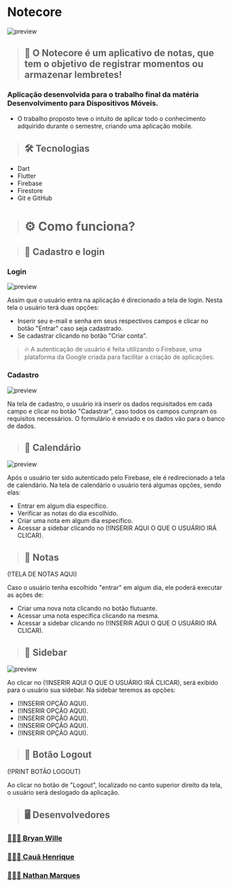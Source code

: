 # Notecore

![preview](./img-documentacao/Logo.jpg)

>## 📱 O Notecore é um aplicativo de notas, que tem o objetivo de registrar momentos ou armazenar lembretes!

### Aplicação desenvolvida para o trabalho final da matéria Desenvolvimento para Dispositivos Móveis.

- O trabalho proposto teve o intuito de aplicar todo o conhecimento adquirido durante o semestre, criando uma aplicação mobile. 

>## 🛠 Tecnologias

- Dart
- Flutter
- Firebase
- Firestore
- Git e GitHub

># ⚙️ Como funciona?

>## 🔐 Cadastro e login

### Login

![preview](./img-documentacao/Login.PNG)

Assim que o usuário entra na aplicação é direcionado a tela de login. Nesta tela o usuário terá duas opções: 
- Inserir seu e-mail e senha em seus respectivos campos e clicar no botão "Entrar" caso seja cadastrado.
- Se cadastrar clicando no botão "Criar conta".

> 🔥 A autenticação de usuário é feita utilizando o Firebase, uma plataforma da Google criada para facilitar a criação de aplicações.

### Cadastro

![preview](./img-documentacao/Cadastro.PNG)

Na tela de cadastro, o usuário irá inserir os dados requisitados em cada campo e clicar no botão "Cadastrar", caso todos os campos cumpram os requisitos necessários. O formulário é enviado e os dados vão para o banco de dados.

>## 📅 Calendário

![preview](./img-documentacao/Calendario.PNG)

Após o usuário ter sido autenticado pelo Firebase, ele é redirecionado a tela de calendário. Na tela de calendário o usuário terá algumas opções, sendo elas:
- Entrar em algum dia específico.
- Verificar as notas do dia escolhido.
- Criar uma nota em algum dia específico.
- Acessar a sidebar clicando no (!INSERIR AQUI O QUE O USUÁRIO IRÁ CLICAR).

>## 📝 Notas

(!TELA DE NOTAS AQUI)

Caso o usuário tenha escolhido "entrar" em algum dia, ele poderá executar as ações de:
- Criar uma nova nota clicando no botão flutuante.
- Acessar uma nota específica clicando na mesma.
- Acessar a sidebar clicando no (!INSERIR AQUI O QUE O USUÁRIO IRÁ CLICAR).

>## 📲 Sidebar

![preview](./img-documentacao/SideBar.PNG)

Ao clicar no (!INSERIR AQUI O QUE O USUÁRIO IRÁ CLICAR), será exibido para o usuário sua sidebar. Na sidebar teremos as opções:
- (!INSERIR OPÇÃO AQUI).
- (!INSERIR OPÇÃO AQUI).
- (!INSERIR OPÇÃO AQUI).
- (!INSERIR OPÇÃO AQUI).
- (!INSERIR OPÇÃO AQUI).

>## 🚪 Botão Logout

(!PRINT BOTÃO LOGOUT)

Ao clicar no botão de "Logout", localizado no canto superior direito da tela, o usuário será deslogado da aplicação.

>## 🖥 Desenvolvedores

### [👨🏻‍💻 Bryan Wille](https://github.com/BryanWille)
### [👨🏾‍💻 Cauã Henrique](https://github.com/CauaHvS)
### [👨🏽‍💻 Nathan Marques](https://github.com/NathanMarques2001)
